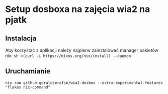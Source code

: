 # Setup dosboxa na zajęcia wia2 na pjatk

## Instalacja
Aby korzystać z aplikacji należy najpierw zainstalować manager pakietów nix:
```sh <(curl -L https://nixos.org/nix/install) --daemon```

## Uruchamianie
`nix run github:geraldserafin/wia2-dosbox --extra-experimental-features "flakes nix-command"`